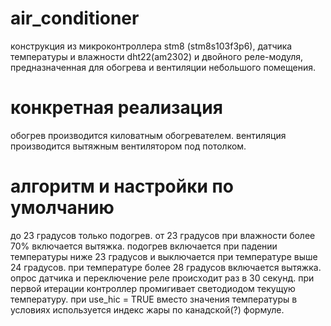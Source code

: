 # air_conditioner
конструкция из микроконтроллера stm8 (stm8s103f3p6), датчика температуры и влажности dht22(am2302) и двойного реле-модуля, предназначенная для обогрева и вентиляции небольшого помещения.

# конкретная реализация
обогрев производится киловатным обогревателем.
вентиляция производится вытяжным вентилятором под потолком.

# алгоритм и настройки по умолчанию
до 23 градусов только подогрев.
от 23 градусов при влажности более 70% включается вытяжка.
подогрев включается при падении температуры ниже 23 градусов и выключается при температуре выше 24 градусов.
при температуре более 28 градусов включается вытяжка.
опрос датчика и переключение реле происходит раз в 30 секунд.
при первой итерации контроллер промигивает светодиодом текущую температуру.
при use_hic = TRUE вместо значения температуры в условиях используется индекс жары по канадской(?) формуле.
